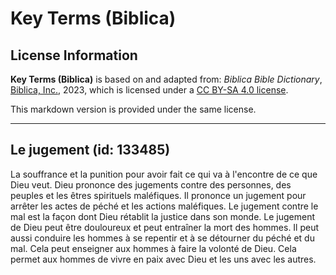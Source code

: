 # Key Terms (Biblica)

## License Information

**Key Terms (Biblica)** is based on and adapted from: _Biblica Bible Dictionary_, [Biblica, Inc.](https://www.biblica.com/), 2023, which is licensed under a [CC BY-SA 4.0 license](https://creativecommons.org/licenses/by-sa/4.0/legalcode.en).

This markdown version is provided under the same license.



--------------------------------

## Le jugement (id: 133485)

La souffrance et la punition pour avoir fait ce qui va à l'encontre de ce que Dieu veut. Dieu prononce des jugements contre des personnes, des peuples et les êtres spirituels maléfiques. Il prononce un jugement pour arrêter les actes de péché et les actions maléfiques. Le jugement contre le mal est la façon dont Dieu rétablit la justice dans son monde. Le jugement de Dieu peut être douloureux et peut entraîner la mort des hommes. Il peut aussi conduire les hommes à se repentir et à se détourner du péché et du mal. Cela peut enseigner aux hommes à faire la volonté de Dieu. Cela permet aux hommes de vivre en paix avec Dieu et les uns avec les autres.


